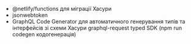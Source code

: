 - @netlify/functions для міграції Хасури
- jsonwebtoken
- GraphQL Code Generator для автоматичного генерування типів та інтерфейсів зі схеми Хасури graphql-request typed SDK (npm run codegen  кодогенерація)